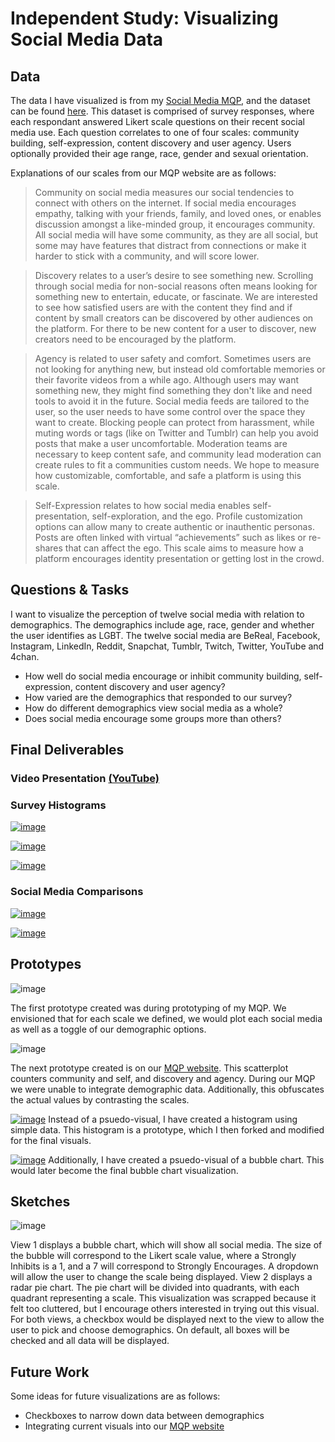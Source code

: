 # Independent Study: Visualizing Social Media Data

## Data
The data I have visualized is from my [Social Media MQP](https://socialsight.glitch.me/index.html), and the dataset can be found [here](https://gist.githubusercontent.com/flanagancarlie/985c6e920016a7e0039d5105cc4fdb22/raw/9213b64f32e1ba5d076a96c9307a0be9de143f84/mqp_data.csv). This dataset is comprised of survey responses, where each respondant answered Likert scale questions on their recent social media use. Each question correlates to one of four scales: community building, self-expression, content discovery and user agency. Users optionally provided their age range, race, gender and sexual orientation.

Explanations of our scales from our MQP website are as follows: 
>Community on social media measures our social tendencies to connect with others on the internet. If social media encourages empathy, talking with your friends, family, and loved ones, or enables discussion amongst a like-minded group, it encourages community. All social media will have some community, as they are all social, but some may have features that distract from connections or make it harder to stick with a community, and will score lower.

>Discovery relates to a user’s desire to see something new. Scrolling through social media for non-social reasons often means looking for something new to entertain, educate, or fascinate. We are interested to see how satisfied users are with the content they find and if content by small creators can be discovered by other audiences on the platform. For there to be new content for a user to discover, new creators need to be encouraged by the platform.

>Agency is related to user safety and comfort. Sometimes users are not looking for anything new, but instead old comfortable memories or their favorite videos from a while ago. Although users may want something new, they might find something they don't like and need tools to avoid it in the future. Social media feeds are tailored to the user, so the user needs to have some control over the space they want to create. Blocking people can protect from harassment, while muting words or tags (like on Twitter and Tumblr) can help you avoid posts that make a user uncomfortable. Moderation teams are necessary to keep content safe, and community lead moderation can create rules to fit a communities custom needs. We hope to measure how customizable, comfortable, and safe a platform is using this scale.

>Self-Expression relates to how social media enables self-presentation, self-exploration, and the ego. Profile customization options can allow many to create authentic or inauthentic personas. Posts are often linked with virtual “achievements” such as likes or re-shares that can affect the ego. This scale aims to measure how a platform encourages identity presentation or getting lost in the crowd.

## Questions & Tasks
I want to visualize the perception of twelve social media with relation to demographics. The demographics include age, race, gender and whether the user identifies as LGBT. The twelve social media are BeReal, Facebook, Instagram, LinkedIn, Reddit, Snapchat, Tumblr, Twitch, Twitter, YouTube and 4chan.
* How well do social media encourage or inhibit community building, self-expression, content discovery and user agency?
* How varied are the demographics that responded to our survey?
* How do different demographics view social media as a whole?
* Does social media encourage some groups more than others? 

## Final Deliverables 

### Video Presentation [(YouTube)](https://youtu.be/VPD-r8Y5wMQ)
### Survey Histograms
[![image](https://github.com/flanagancarlie/social-media-isp-proposal/blob/final/final-isp/duration_hist.png?raw=true)](https://vizhub.com/flanagancarlie/84ae95a4edab41ba94c8146f77c17064)

[![image](https://github.com/flanagancarlie/social-media-isp-proposal/blob/final/final-isp/gender%20hist.png?raw=true)](https://vizhub.com/flanagancarlie/1d1e71fcda994cabb58f497ba5764659)

[![image](https://github.com/flanagancarlie/social-media-isp-proposal/blob/final/final-isp/social%20media%20hist.png?raw=true)](https://vizhub.com/flanagancarlie/639196d39a5a4a49ae559031fec45dd0)

### Social Media Comparisons
[![image](https://github.com/flanagancarlie/social-media-isp-proposal/blob/final/final-isp/bubble%20self.png?raw=true)](https://vizhub.com/flanagancarlie/b98cd56e8ba24d199e66aee898af281d)

[![image](https://github.com/flanagancarlie/social-media-isp-proposal/blob/final/final-isp/social%20media%20viz.png?raw=true)](https://vizhub.com/flanagancarlie/dee28e9e2da543f69ca1f93ba4b61bdd)

## Prototypes
![image](https://github.com/flanagancarlie/social-media-isp-proposal/blob/final/mqp_prototype.png?raw=true)

The first prototype created was during prototyping of my MQP. We envisioned that for each scale we defined, we would plot each social media as well as a toggle of our demographic options.

![image](https://github.com/flanagancarlie/social-media-isp-proposal/blob/final/mqp_viz.png?raw=true)

The next prototype created is on our [MQP website](https://socialsight.glitch.me/). This scatterplot counters community and self, and discovery and agency. During our MQP we were unable to integrate demographic data. Additionally, this obfuscates the actual values by contrasting the scales.

[![image](https://github.com/flanagancarlie/social-media-isp-proposal/blob/final/Histogram%20Basic.png?raw=true)](https://vizhub.com/flanagancarlie/099531ffa546434ebf740355944cbb9d)
Instead of a psuedo-visual, I have created a histogram using simple data. This histogram is a prototype, which I then forked and modified for the final visuals.

[![image](https://github.com/flanagancarlie/social-media-isp-proposal/blob/final/Bubble%20Psuedo-Viz.png?raw=true)](https://vizhub.com/flanagancarlie/b1307d07feac405e85726a4ecb135abc)
Additionally, I have created a psuedo-visual of a bubble chart. This would later become the final bubble chart visualization.

## Sketches
![image](https://github.com/flanagancarlie/social-media-isp-proposal/blob/final/viz_sketches.png?raw=true)

View 1 displays a bubble chart, which will show all social media. The size of the bubble will correspond to the Likert scale value, where a Strongly Inhibits is a 1, and a 7 will correspond to Strongly Encourages. A dropdown will allow the user to change the scale being displayed.
View 2 displays a radar pie chart. The pie chart will be divided into quadrants, with each quadrant representing a scale. This visualization was scrapped because it felt too cluttered, but I encourage others interested in trying out this visual.
For both views, a checkbox would be displayed next to the view to allow the user to pick and choose demographics. On default, all boxes will be checked and all data will be displayed.

## Future Work
Some ideas for future visualizations are as follows: 
* Checkboxes to narrow down data between demographics
* Integrating current visuals into our [MQP website](https://socialsight.glitch.me/)
